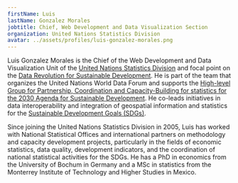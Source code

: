 ```yaml
---
firstName: Luis
lastName: Gonzalez Morales
jobtitle: Chief, Web Development and Data Visualization Section
organization: United Nations Statistics Division
avatar: ../assets/profiles/luis-gonzalez-morales.png
---
```


Luis Gonzalez Morales is the Chief of the Web Development and Data Visualization Unit of the [United Nations Statistics Division](https://unstats.un.org/home/) and focal point on the [Data Revolution for Sustainable Development](http://www.undatarevolution.org/). He is part of the team that organizes the United Nations World Data Forum and supports the [High-level Group for Partnership, Coordination and Capacity-Building for statistics for the 2030 Agenda for Sustainable Development](https://unstats.un.org/sdgs/hlg/). He co-leads initiatives in data interoperability and integration of geospatial information and statistics for the [Sustainable Development Goals (SDGs)](https://sustainabledevelopment.un.org/sdgs).

Since joining the United Nations Statistics Division in 2005, Luis has worked with National Statistical Offices and international partners on methodology and capacity development projects, particularly in the fields of economic statistics, data quality, development indicators, and the coordination of national statistical activities for the SDGs. He has a PhD in economics from the University of Bochum in Germany and a MSc in statistics from the Monterrey Institute of Technology and Higher Studies in Mexico.
